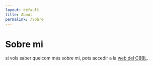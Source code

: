 ```yaml
---
layout: default
title: About
permalink: /Sobre
---
```

# Sobre mi

si vols saber quelcom més sobre mi, pots accedir a la [web del CBBL](https://mon.uvic.cat/cbbl/jvf/).